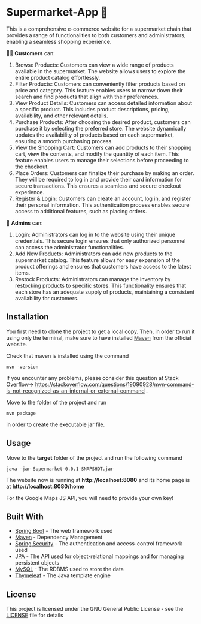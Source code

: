 # Supermarket-App 🛒
This is a comprehensive e-commerce website for a supermarket chain that provides a range of functionalities to both customers and administrators, enabling a seamless shopping experience.

🧑🏽 **Customers** can:
1. Browse Products: Customers can view a wide range of products available in the supermarket. The website allows users to explore the entire product catalog effortlessly.
2. Filter Products: Customers can conveniently filter products based on price and category. This feature enables users to narrow down their search and find products that align with their preferences.
3. View Product Details: Customers can access detailed information about a specific product. This includes product descriptions, pricing, availability, and other relevant details.
4. Purchase Products: After choosing the desired product, customers can purchase it by selecting the preferred store. The website dynamically updates the availability of products based on each supermarket, ensuring a smooth purchasing process.
5. View the Shopping Cart: Customers can add products to their shopping cart, view the contents, and modify the quantity of each item. This feature enables users to manage their selections before proceeding to the checkout.
6. Place Orders: Customers can finalize their purchase by making an order. They will be required to log in and provide their card information for secure transactions. This ensures a seamless and secure checkout experience.
7. Register & Login: Customers can create an account, log in, and register their personal information. This authentication process enables secure access to additional features, such as placing orders.

👔 **Admins** can:

1. Login: Administrators can log in to the website using their unique credentials. This secure login ensures that only authorized personnel can access the administrator functionalities.
2. Add New Products: Administrators can add new products to the supermarket catalog. This feature allows for easy expansion of the product offerings and ensures that customers have access to the latest items.
3. Restock Products: Administrators can manage the inventory by restocking products to specific stores. This functionality ensures that each store has an adequate supply of products, maintaining a consistent availability for customers.

## Installation

You first need to clone the project to get a local copy. Then, in order to run it using only the terminal, make sure to have installed [Maven](https://maven.apache.org/download.cgi) from the official website. 

Check that maven is installed using the command   
```
mvn -version 
```
If you encounter any problems, please consider this question at Stack Overflow-> https://stackoverflow.com/questions/19090928/mvn-command-is-not-recognized-as-an-internal-or-external-command .

Move to the folder of the project and run 
```
mvn package
```
in order to create the executable jar file.
## Usage
Move to the **target** folder of the project and run the following command 
```
java -jar Supermarket-0.0.1-SNAPSHOT.jar
```
The website now is running at **http://localhost:8080** and its home page is at **http://localhost:8080/home**

For the Google Maps JS API, you will need to provide your own key!

## Built With

* [Spring Boot](https://spring.io/projects/spring-boot) - The web framework used
* [Maven](https://maven.apache.org/) - Dependency Management
* [Spring Security](https://spring.io/projects/spring-security) - The authentication and access-control framework used
* [JPA](https://www.oracle.com/java/technologies/persistence-jsp.html) - The API used for object-relational mappings and for managing persistent objects
* [MySQL](https://www.mysql.com/) - The RDBMS used to store the data
* [Thymeleaf](https://www.thymeleaf.org/) - The Java template engine

 ## License

This project is licensed under the GNU General Public License - see the [LICENSE](LICENSE) file for details
